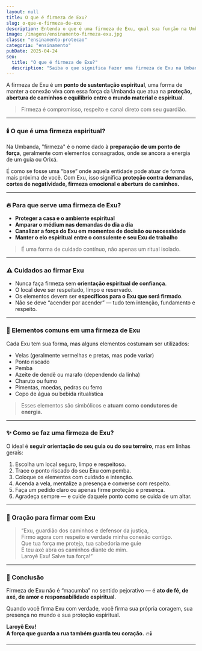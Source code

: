 ```yaml
---
layout: null
title: O que é firmeza de Exu?
slug: o-que-e-firmeza-de-exu
description: Entenda o que é uma firmeza de Exu, qual sua função na Umbanda e como ela atua na proteção e na conexão espiritual.
image: /imagens/ensinamento-firmeza-exu.jpg
classe: "ensinamento-protecao"
categoria: "ensinamento"
pubDate: 2025-04-24
seo:
  title: "O que é firmeza de Exu?"
  description: "Saiba o que significa fazer uma firmeza de Exu na Umbanda, como ela funciona e qual sua importância na proteção espiritual e nos trabalhos com a esquerda."
---
```

A firmeza de Exu é um **ponto de sustentação espiritual**, uma forma de manter a conexão viva com essa força da Umbanda que atua na **proteção, abertura de caminhos e equilíbrio entre o mundo material e espiritual**.

> Firmeza é compromisso, respeito e canal direto com seu guardião.

---

### 🕯️ O que é uma firmeza espiritual?

Na Umbanda, "firmeza" é o nome dado à **preparação de um ponto de força**, geralmente com elementos consagrados, onde se ancora a energia de um guia ou Orixá.

É como se fosse uma “base” onde aquela entidade pode atuar de forma mais próxima de você. Com Exu, isso significa **proteção contra demandas, cortes de negatividade, firmeza emocional e abertura de caminhos.**

---

### 🔥 Para que serve uma firmeza de Exu?

- **Proteger a casa e o ambiente espiritual**  
- **Amparar o médium nas demandas do dia a dia**  
- **Canalizar a força do Exu em momentos de decisão ou necessidade**  
- **Manter o elo espiritual entre o consulente e seu Exu de trabalho**

> É uma forma de cuidado contínuo, não apenas um ritual isolado.

---

### ⚠️ Cuidados ao firmar Exu

- Nunca faça firmeza sem **orientação espiritual de confiança**.  
- O local deve ser respeitado, limpo e reservado.  
- Os elementos devem ser **específicos para o Exu que será firmado**.  
- Não se deve “acender por acender” — tudo tem intenção, fundamento e respeito.

---

### 🧂 Elementos comuns em uma firmeza de Exu

Cada Exu tem sua forma, mas alguns elementos costumam ser utilizados:

- Velas (geralmente vermelhas e pretas, mas pode variar)  
- Ponto riscado  
- Pemba  
- Azeite de dendê ou marafo (dependendo da linha)  
- Charuto ou fumo  
- Pimentas, moedas, pedras ou ferro  
- Copo de água ou bebida ritualística

> Esses elementos são simbólicos e **atuam como condutores de energia.**

---

### ✨ Como se faz uma firmeza de Exu?

O ideal é **seguir orientação do seu guia ou do seu terreiro**, mas em linhas gerais:

1. Escolha um local seguro, limpo e respeitoso.  
2. Trace o ponto riscado do seu Exu com pemba.  
3. Coloque os elementos com cuidado e intenção.  
4. Acenda a vela, mentalize a presença e converse com respeito.  
5. Faça um pedido claro ou apenas firme proteção e presença.  
6. Agradeça sempre — e cuide daquele ponto como se cuida de um altar.

---

### 🙏 Oração para firmar com Exu

> “Exu, guardião dos caminhos e defensor da justiça,  
> Firmo agora com respeito e verdade minha conexão contigo.  
> Que tua força me proteja, tua sabedoria me guie  
> E teu axé abra os caminhos diante de mim.  
> Laroyê Exu! Salve tua força!”

---

### 🧘 Conclusão

Firmeza de Exu não é “macumba” no sentido pejorativo — é **ato de fé, de axé, de amor e responsabilidade espiritual**.

Quando você firma Exu com verdade, você firma sua própria coragem, sua presença no mundo e sua proteção espiritual.

**Laroyê Exu!  
A força que guarda a rua também guarda teu coração.** 🔥🕯️

---

